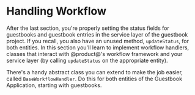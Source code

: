 # Handling Workflow

After the last section, you're properly setting the status fields for guestbooks
and guestbook entries in the service layer of the guestbook project. If you
recall, you also have an unused method, `updateStatus`, for both entities. In
this section you'll learn to implement workflow handlers, classes that interact
with @product@'s workflow framework and your service layer (by calling
`updateStatus` on the appropriate entity).

There's a handy abstract class you can extend to make the job easier, called
`BaseWorkflowHandler`. Do this for both entities of the Guestbook Application,
starting with guestbooks.

